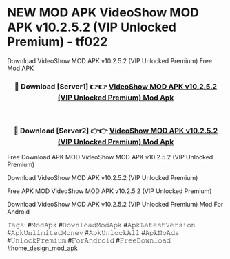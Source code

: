 # NEW MOD APK VideoShow MOD APK v10.2.5.2 (VIP Unlocked Premium) - tf022
Download VideoShow MOD APK v10.2.5.2 (VIP Unlocked Premium) Free Mod APK

<div align="center">
<h3>🔴 Download [Server1] 👉👉 <a href="https://apk-comot.site?title=VideoShow_MOD_APK_v10.2.5.2_(VIP_Unlocked_Premium)">VideoShow MOD APK v10.2.5.2 (VIP Unlocked Premium) Mod Apk</a></h3><br>

<h3>🔴 Download [Server2] 👉👉 <a href="https://apk-comot.site?title=VideoShow_MOD_APK_v10.2.5.2_(VIP_Unlocked_Premium)">VideoShow MOD APK v10.2.5.2 (VIP Unlocked Premium) Mod Apk</a></h3>
</div>


Free Download APK MOD VideoShow MOD APK v10.2.5.2 (VIP Unlocked Premium)

Download VideoShow MOD APK v10.2.5.2 (VIP Unlocked Premium) 

Free APK MOD VideoShow MOD APK v10.2.5.2 (VIP Unlocked Premium) 

Download VideoShow MOD APK v10.2.5.2 (VIP Unlocked Premium) Mod For Android

𝚃𝚊𝚐𝚜: #𝙼𝚘𝚍𝙰𝚙𝚔 #𝙳𝚘𝚠𝚗𝚕𝚘𝚊𝚍𝙼𝚘𝚍𝙰𝚙𝚔 #𝙰𝚙𝚔𝙻𝚊𝚝𝚎𝚜𝚝𝚅𝚎𝚛𝚜𝚒𝚘𝚗 #𝙰𝚙𝚔𝚄𝚗𝚕𝚒𝚖𝚒𝚝𝚎𝚍𝙼𝚘𝚗𝚎𝚢 #𝙰𝚙𝚔𝚄𝚗𝚕𝚘𝚌𝚔𝙰𝚕𝚕 #𝙰𝚙𝚔𝙽𝚘𝙰𝚍𝚜 #𝚄𝚗𝚕𝚘𝚌𝚔𝙿𝚛𝚎𝚖𝚒𝚞𝚖 #𝙵𝚘𝚛𝙰𝚗𝚍𝚛𝚘𝚒𝚍 #𝙵𝚛𝚎𝚎𝙳𝚘𝚠𝚗𝚕𝚘𝚊𝚍 #home_design_mod_apk